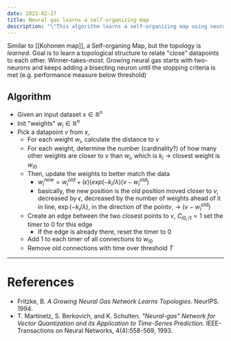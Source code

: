 ```yaml
---
date: 2022-02-27
title: Neural gas learns a self-organizing map
description: "\"This algorithm learns a self-organizing map using neural network techniques. They're really cool to look at in simulation.\""
---
```

Similar to [[Kohonen map]], a Self-organing Map, but the topology is *learned*. Goal is to learn a topological structure to relate "close" datapoints to each other. Winner-takes-*most*. Growing neural gas starts with two-neurons and keeps adding a bisecting neuron until the stopping criteria is met (e.g. performance measure below threshold)

## Algorithm
- Given an input dataset $x \in \mathbb{R}^n$
- Init "weights" $w_i \in \mathbb{R}^n$
- Pick a datapoint $v$ from $x$, 
	- For each weight $w_i$, calculate the distance to $v$
	- For each weight, determine the number (cardinality?) of how many other weights are closer to $v$ than $w_i$, which is $k_i$ -> closest weight is $w_{i0}$
	- Then, update the weights to better match the data
		- $w^{new}_i = w^{old}_i + (\epsilon) (exp(-k_i/\lambda)(v-w^{old}_i )$
		- basically, the new position is the old position moved closer to $v$, decreased by $\epsilon$, decreased by the number of weights ahead of it in line, $\exp(-k_i/\lambda)$, in the direction of the point$v$, -> $(v-w_i^{old})$
	- Create an edge between the two closest points to $v$, $C_{i0,i1} = 1$ set the timer to 0 for this edge
		- If the edge is already there, reset the timer to 0
	- Add 1 to each timer of all connections to $w_{i0}$ 
	- Remove old connections with time over threshold $T$


---
# References
- Fritzke, B. *A Growing Neural Gas Network Learns Topologies*. NeurIPS. 1994.
- T. Martinetz, S. Berkovich, and K. Schulten. *"Neural-gas" Network for Vector Quantization and its Application to Time-Series Prediction*. IEEE-Transactions on Neural Networks, 4(4):558-569, 1993.